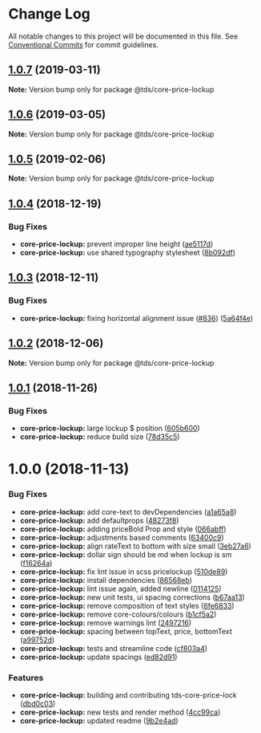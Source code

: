 # Change Log

All notable changes to this project will be documented in this file.
See [Conventional Commits](https://conventionalcommits.org) for commit guidelines.

## [1.0.7](https://github.com/telusdigital/tds-core/compare/@tds/core-price-lockup@1.0.6...@tds/core-price-lockup@1.0.7) (2019-03-11)

**Note:** Version bump only for package @tds/core-price-lockup





## [1.0.6](https://github.com/telusdigital/tds-core/compare/@tds/core-price-lockup@1.0.5...@tds/core-price-lockup@1.0.6) (2019-03-05)

**Note:** Version bump only for package @tds/core-price-lockup





## [1.0.5](https://github.com/telusdigital/tds-core/compare/@tds/core-price-lockup@1.0.4...@tds/core-price-lockup@1.0.5) (2019-02-06)

**Note:** Version bump only for package @tds/core-price-lockup





<a name="1.0.4"></a>
## [1.0.4](https://github.com/telusdigital/tds-core/compare/@tds/core-price-lockup@1.0.3...@tds/core-price-lockup@1.0.4) (2018-12-19)


### Bug Fixes

* **core-price-lockup:** prevent improper line height ([ae5117d](https://github.com/telusdigital/tds-core/commit/ae5117d))
* **core-price-lockup:** use shared typography stylesheet ([8b092df](https://github.com/telusdigital/tds-core/commit/8b092df))




<a name="1.0.3"></a>
## [1.0.3](https://github.com/telusdigital/tds-core/compare/@tds/core-price-lockup@1.0.2...@tds/core-price-lockup@1.0.3) (2018-12-11)


### Bug Fixes

* **core-price-lockup:** fixing horizontal alignment issue ([#836](https://github.com/telusdigital/tds-core/issues/836)) ([5a64f4e](https://github.com/telusdigital/tds-core/commit/5a64f4e))




<a name="1.0.2"></a>
## [1.0.2](https://github.com/telusdigital/tds-core/compare/@tds/core-price-lockup@1.0.1...@tds/core-price-lockup@1.0.2) (2018-12-06)




**Note:** Version bump only for package @tds/core-price-lockup

<a name="1.0.1"></a>
## [1.0.1](https://github.com/telusdigital/tds-core/compare/@tds/core-price-lockup@1.0.0...@tds/core-price-lockup@1.0.1) (2018-11-26)


### Bug Fixes

* **core-price-lockup:** large lockup $ position ([605b600](https://github.com/telusdigital/tds-core/commit/605b600))
* **core-price-lockup:** reduce build size ([78d35c5](https://github.com/telusdigital/tds-core/commit/78d35c5))




<a name="1.0.0"></a>
# 1.0.0 (2018-11-13)


### Bug Fixes

* **core-price-lockup:** add core-text to devDependencies ([a1a65a8](https://github.com/telusdigital/tds-core/commit/a1a65a8))
* **core-price-lockup:** add defaultprops ([48273f8](https://github.com/telusdigital/tds-core/commit/48273f8))
* **core-price-lockup:** adding priceBold Prop and style ([066abff](https://github.com/telusdigital/tds-core/commit/066abff))
* **core-price-lockup:** adjustments based comments ([63400c9](https://github.com/telusdigital/tds-core/commit/63400c9))
* **core-price-lockup:** align rateText to bottom with size small ([3eb27a6](https://github.com/telusdigital/tds-core/commit/3eb27a6))
* **core-price-lockup:** dollar sign should be md when lockup is sm ([f16264a](https://github.com/telusdigital/tds-core/commit/f16264a))
* **core-price-lockup:** fix lint issue in scss pricelockup ([510de89](https://github.com/telusdigital/tds-core/commit/510de89))
* **core-price-lockup:** install dependencies ([86568eb](https://github.com/telusdigital/tds-core/commit/86568eb))
* **core-price-lockup:** lint issue again, added newline ([0114125](https://github.com/telusdigital/tds-core/commit/0114125))
* **core-price-lockup:** new unit tests, ui spacing corrections ([b67aa13](https://github.com/telusdigital/tds-core/commit/b67aa13))
* **core-price-lockup:** remove composition of text styles ([6fe6833](https://github.com/telusdigital/tds-core/commit/6fe6833))
* **core-price-lockup:** remove core-colours/colours ([b1cf5a2](https://github.com/telusdigital/tds-core/commit/b1cf5a2))
* **core-price-lockup:** remove warnings lint ([2497216](https://github.com/telusdigital/tds-core/commit/2497216))
* **core-price-lockup:** spacing between topText, price, bottomText ([a99752d](https://github.com/telusdigital/tds-core/commit/a99752d))
* **core-price-lockup:** tests and streamline code ([cf803a4](https://github.com/telusdigital/tds-core/commit/cf803a4))
* **core-price-lockup:** update spacings ([ed82d91](https://github.com/telusdigital/tds-core/commit/ed82d91))


### Features

* **core-price-lockup:** building and contributing tds-core-price-lock ([dbd0c03](https://github.com/telusdigital/tds-core/commit/dbd0c03))
* **core-price-lockup:** new tests and render method ([4cc99ca](https://github.com/telusdigital/tds-core/commit/4cc99ca))
* **core-price-lockup:** updated readme ([9b2e4ad](https://github.com/telusdigital/tds-core/commit/9b2e4ad))
